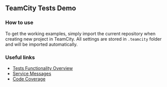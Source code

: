 ## TeamCity Tests Demo

### How to use
To get the working examples, simply import the current repository when creating new project in TeamCity. 
All settings are stored in `.teamcity` folder and will be imported automatically.

### Useful links

- [Tests Functionality Overview](https://blog.jetbrains.com/teamcity/2019/08/test-automation-with-teamcity/)
- [Service Messages](https://www.jetbrains.com/help/teamcity/service-messages.html)
- [Code Coverage](https://www.jetbrains.com/help/teamcity/code-coverage.html)